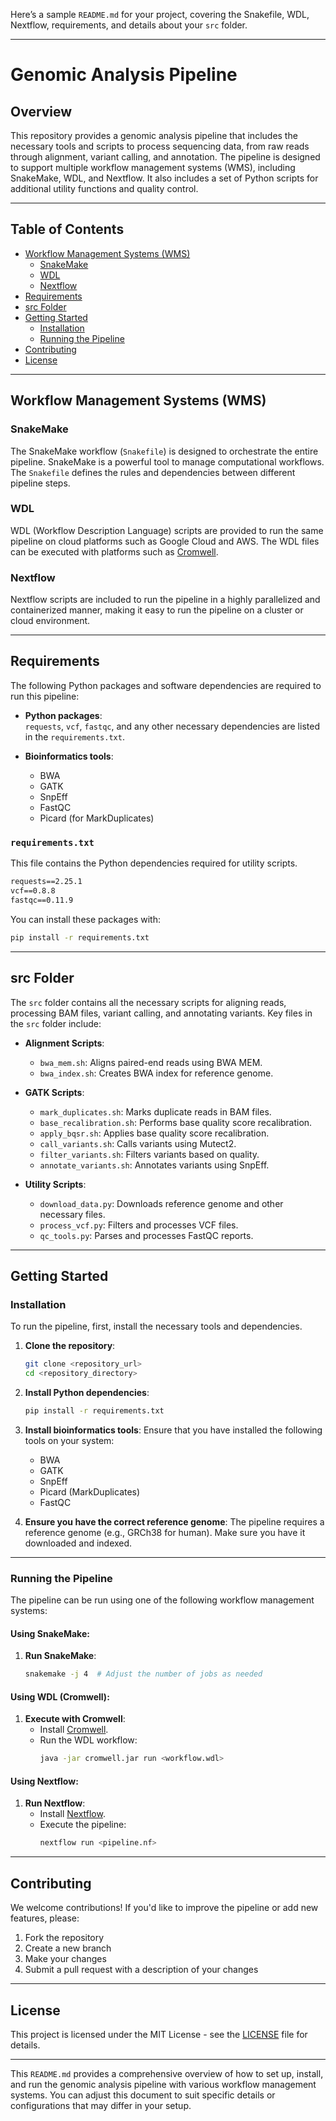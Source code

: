 Here’s a sample `README.md` for your project, covering the Snakefile, WDL, Nextflow, requirements, and details about your `src` folder.

---

# Genomic Analysis Pipeline

## Overview

This repository provides a genomic analysis pipeline that includes the necessary tools and scripts to process sequencing data, from raw reads through alignment, variant calling, and annotation. The pipeline is designed to support multiple workflow management systems (WMS), including SnakeMake, WDL, and Nextflow. It also includes a set of Python scripts for additional utility functions and quality control.

---

## Table of Contents

- [Workflow Management Systems (WMS)](#workflow-management-systems-wms)
  - [SnakeMake](#snakefile)
  - [WDL](#wdl)
  - [Nextflow](#nextflow)
- [Requirements](#requirements)
- [src Folder](#src-folder)
- [Getting Started](#getting-started)
  - [Installation](#installation)
  - [Running the Pipeline](#running-the-pipeline)
- [Contributing](#contributing)
- [License](#license)

---

## Workflow Management Systems (WMS)

### SnakeMake

The SnakeMake workflow (`Snakefile`) is designed to orchestrate the entire pipeline. SnakeMake is a powerful tool to manage computational workflows. The `Snakefile` defines the rules and dependencies between different pipeline steps.

### WDL

WDL (Workflow Description Language) scripts are provided to run the same pipeline on cloud platforms such as Google Cloud and AWS. The WDL files can be executed with platforms such as [Cromwell](https://cromwell.readthedocs.io/).

### Nextflow

Nextflow scripts are included to run the pipeline in a highly parallelized and containerized manner, making it easy to run the pipeline on a cluster or cloud environment.

---

## Requirements

The following Python packages and software dependencies are required to run this pipeline:

- **Python packages**:  
  `requests`, `vcf`, `fastqc`, and any other necessary dependencies are listed in the `requirements.txt`.

- **Bioinformatics tools**:
  - BWA
  - GATK
  - SnpEff
  - FastQC
  - Picard (for MarkDuplicates)

### `requirements.txt`
This file contains the Python dependencies required for utility scripts.

```txt
requests==2.25.1
vcf==0.8.8
fastqc==0.11.9
```

You can install these packages with:

```bash
pip install -r requirements.txt
```

---

## src Folder

The `src` folder contains all the necessary scripts for aligning reads, processing BAM files, variant calling, and annotating variants. Key files in the `src` folder include:

- **Alignment Scripts**:
  - `bwa_mem.sh`: Aligns paired-end reads using BWA MEM.
  - `bwa_index.sh`: Creates BWA index for reference genome.

- **GATK Scripts**:
  - `mark_duplicates.sh`: Marks duplicate reads in BAM files.
  - `base_recalibration.sh`: Performs base quality score recalibration.
  - `apply_bqsr.sh`: Applies base quality score recalibration.
  - `call_variants.sh`: Calls variants using Mutect2.
  - `filter_variants.sh`: Filters variants based on quality.
  - `annotate_variants.sh`: Annotates variants using SnpEff.

- **Utility Scripts**:
  - `download_data.py`: Downloads reference genome and other necessary files.
  - `process_vcf.py`: Filters and processes VCF files.
  - `qc_tools.py`: Parses and processes FastQC reports.

---

## Getting Started

### Installation

To run the pipeline, first, install the necessary tools and dependencies.

1. **Clone the repository**:
   ```bash
   git clone <repository_url>
   cd <repository_directory>
   ```

2. **Install Python dependencies**:
   ```bash
   pip install -r requirements.txt
   ```

3. **Install bioinformatics tools**:
   Ensure that you have installed the following tools on your system:
   - BWA
   - GATK
   - SnpEff
   - Picard (MarkDuplicates)
   - FastQC

4. **Ensure you have the correct reference genome**:
   The pipeline requires a reference genome (e.g., GRCh38 for human). Make sure you have it downloaded and indexed.

---

### Running the Pipeline

The pipeline can be run using one of the following workflow management systems:

#### Using SnakeMake:

1. **Run SnakeMake**:
   ```bash
   snakemake -j 4  # Adjust the number of jobs as needed
   ```

#### Using WDL (Cromwell):

1. **Execute with Cromwell**:
   - Install [Cromwell](https://cromwell.readthedocs.io/).
   - Run the WDL workflow:
     ```bash
     java -jar cromwell.jar run <workflow.wdl>
     ```

#### Using Nextflow:

1. **Run Nextflow**:
   - Install [Nextflow](https://www.nextflow.io/).
   - Execute the pipeline:
     ```bash
     nextflow run <pipeline.nf>
     ```

---

## Contributing

We welcome contributions! If you'd like to improve the pipeline or add new features, please:

1. Fork the repository
2. Create a new branch
3. Make your changes
4. Submit a pull request with a description of your changes

---

## License

This project is licensed under the MIT License - see the [LICENSE](LICENSE) file for details.

---

This `README.md` provides a comprehensive overview of how to set up, install, and run the genomic analysis pipeline with various workflow management systems. You can adjust this document to suit specific details or configurations that may differ in your setup.

